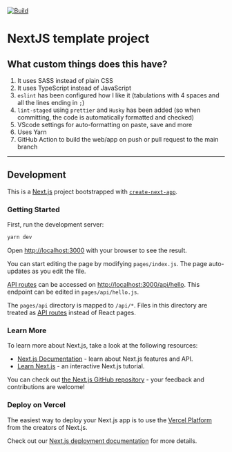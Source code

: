 [![Build](https://github.com/margual56/nextjs-project-template/actions/workflows/main.yml/badge.svg?branch=main)](https://github.com/margual56/nextjs-project-template/actions/workflows/main.yml)

# NextJS template project
## What custom things does this have?
1. It uses SASS instead of plain CSS
2. It uses TypeScript instead of JavaScript
3. `eslint` has been configured how I like it (tabulations with 4 spaces and all the lines ending in `;`)
4. `lint-staged` using `prettier` and `Husky` has been added (so when committing, the code is automatically formatted and checked)
5. VScode settings for auto-formatting on paste, save and more
6. Uses Yarn
7. GitHub Action to build the web/app on push or pull request to the main branch


---


## Development
This is a [Next.js](https://nextjs.org/) project bootstrapped with [`create-next-app`](https://github.com/vercel/next.js/tree/canary/packages/create-next-app).

### Getting Started

First, run the development server:

```bash
yarn dev
```

Open [http://localhost:3000](http://localhost:3000) with your browser to see the result.

You can start editing the page by modifying `pages/index.js`. The page auto-updates as you edit the file.

[API routes](https://nextjs.org/docs/api-routes/introduction) can be accessed on [http://localhost:3000/api/hello](http://localhost:3000/api/hello). This endpoint can be edited in `pages/api/hello.js`.

The `pages/api` directory is mapped to `/api/*`. Files in this directory are treated as [API routes](https://nextjs.org/docs/api-routes/introduction) instead of React pages.

### Learn More

To learn more about Next.js, take a look at the following resources:

- [Next.js Documentation](https://nextjs.org/docs) - learn about Next.js features and API.
- [Learn Next.js](https://nextjs.org/learn) - an interactive Next.js tutorial.

You can check out [the Next.js GitHub repository](https://github.com/vercel/next.js/) - your feedback and contributions are welcome!

### Deploy on Vercel

The easiest way to deploy your Next.js app is to use the [Vercel Platform](https://vercel.com/new?utm_medium=default-template&filter=next.js&utm_source=create-next-app&utm_campaign=create-next-app-readme) from the creators of Next.js.

Check out our [Next.js deployment documentation](https://nextjs.org/docs/deployment) for more details.
